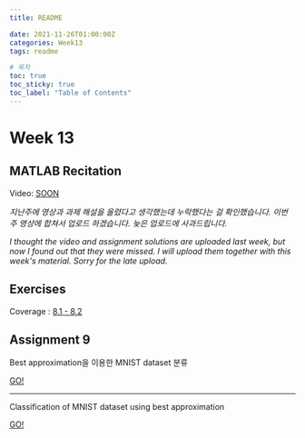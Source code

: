 ```yaml
---
title: README

date: 2021-11-26T01:00:00Z
categories: Week13
tags: readme

# 목차
toc: true  
toc_sticky: true
toc_label: "Table of Contents" 
---
```


# Week 13

## MATLAB Recitation

Video: [SOON](<>)

*지난주에 영상과 과제 해설을 올렸다고 생각했는데 누락했다는 걸 확인했습니다. 이번 주 영상에 합쳐서 업로드 하겠습니다. 늦은 업로드에 사과드립니다.*

*I thought the video and assignment solutions are uploaded last week, but now I found out that they were missed. I will upload them together with this week's material. Sorry for the late upload.*

## Exercises

Coverage : [8.1 - 8.2]({{site.baseurl}}/week13/ex10)

## Assignment 9

Best approximation을 이용한 MNIST dataset 분류

[GO!]({{site.baseurl}}/week13/assign9)

---

Classification of MNIST dataset using best approximation

[GO!]({{site.baseurl}}/week13/assign9/#assignment-9)